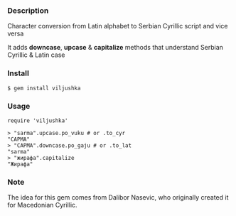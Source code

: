 ### Description

Character conversion from Latin alphabet to Serbian Cyrillic script
and vice versa

It adds **downcase**, **upcase** & **capitalize** methods that
understand Serbian Cyrillic & Latin case


### Install

```
$ gem install viljushka
```

### Usage

```
require 'viljushka'

> "sarma".upcase.po_vuku # or .to_cyr
"САРМА"
> "САРМА".downcase.po_gaju # or .to_lat
"sarma"
> "жирафа".capitalize
"Жирафа"
```

### Note

The idea for this gem comes from Dalibor Nasevic, who originally
created it for Macedonian Cyrillic.
